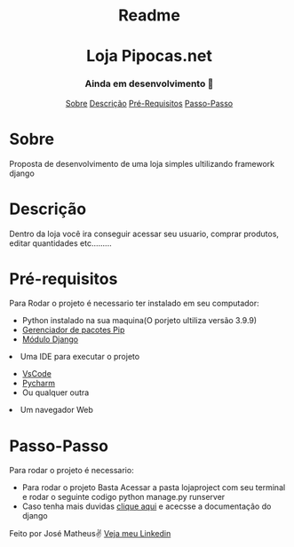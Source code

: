 <h1 align = "center">Readme</h1>
<h1 align = "center">Loja Pipocas.net</h1>
<h3 align = "center">Ainda em desenvolvimento 🚧</h3>

<p align = "center ">
    <a href="#Sobre">Sobre</a>
    <a href="#Descrição">Descrição</a>
    <a href="#Pré-requisitos">Pré-Requisitos</a>
    <a href="#Passo-Passo">Passo-Passo</a>
</p>

# Sobre
<p id = "Sobre">Proposta de desenvolvimento de uma loja simples ultilizando framework django</p>

# Descrição 
<p>Dentro da loja você ira conseguir acessar seu usuario, comprar produtos, editar quantidades etc.........</p>

# Pré-requisitos 
<p>Para Rodar o projeto é necessario ter instalado em seu computador:</p>
    <ul>
        <li>Python instalado na sua maquina(O porjeto ultiliza versão 3.9.9)</li>
        <li><a href="https://pypi.org/project/pip/">Gerenciador de pacotes Pip</a></li>
                <li><a href="https://www.djangoproject.com">Módulo Django</a></li>
            </ul>
        <li>Uma IDE para executar o projeto</li>
            <ul>
                <li><a href="https://code.visualstudio.com/download">VsCode</a></li>
                <li><a href="https://www.jetbrains.com/pt-br/pycharm/download">Pycharm</a></li>
                <li>Ou qualquer outra </li>
            </ul>
        <li>Um navegador Web</li>
    </ul>

# Passo-Passo
<p>Para rodar o projeto é necessario:</p>
    <ul>
        <li>Para rodar o projeto Basta Acessar a pasta lojaproject com seu terminal e rodar o seguinte codigo python manage.py runserver</li>
        <li>Caso tenha mais duvidas <a href="https://docs.djangoproject.com/pt-br/4.0/intro/tutorial01/">clique aqui</a> e acecsse a documentaçâo do django</li>
    </ul>





<p>Feito por José Matheus✌ <a href = "https://www.linkedin.com/in/josé-matheus-de-lima-27706a1b6/">Veja meu Linkedin</a></p>
